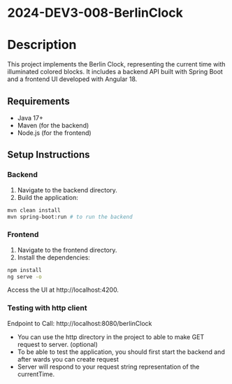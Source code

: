 # 2024-DEV3-008-BerlinClock

# Description 
This project implements the Berlin Clock, representing the current time with illuminated colored blocks. It includes a backend API built with Spring Boot and a frontend UI developed with Angular 18.


## Requirements
- Java 17+
- Maven (for the backend)
- Node.js (for the frontend)

## Setup Instructions

### Backend
1. Navigate to the backend directory.
2. Build the application:
  ```bash
mvn clean install 
mvn spring-boot:run # to run the backend
```

### Frontend
1. Navigate to the frontend directory. 
2. Install the dependencies:
````bash
npm install
ng serve -o
````
Access the UI at http://localhost:4200.

### Testing with http client

Endpoint to Call: http://localhost:8080/berlinClock

- You can use the http directory in the project to able to make GET request to server. (optional)
- To be able to test the application, you should first start the backend and after wards you can create request
- Server will respond to your request string representation of the currentTime.